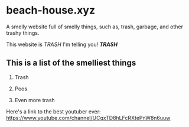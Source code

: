 # beach-house.xyz
A smelly website full of smelly things, such as, trash, garbage, and other trashy things.

This website is *TRASH* I'm telling you! ***TRASH***

## This is a list of the smelliest things

1. Trash

2. Poos

3. Even more trash

Here's a link to the best youtuber ever: https://www.youtube.com/channel/UCqxTD8hLFcRXtePnW8n6uuw
